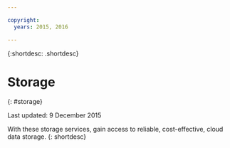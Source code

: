 ```yaml
---

copyright:
  years: 2015, 2016

---
```



{:shortdesc: .shortdesc} 

# Storage
{: #storage}

Last updated: 9 December 2015

With these storage services, gain access to reliable, cost-effective, cloud data storage.
{: shortdesc}




